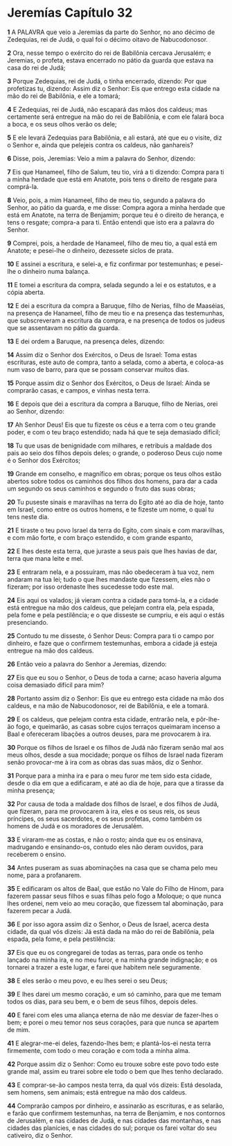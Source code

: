 # Jeremías Capítulo 32

**1** 	A PALAVRA que veio a Jeremias da parte do Senhor, no ano décimo de Zedequias, rei de Judá, o qual foi o décimo oitavo de Nabucodonosor.

**2** 	Ora, nesse tempo o exército do rei de Babilônia cercava Jerusalém; e Jeremias, o profeta, estava encerrado no pátio da guarda que estava na casa do rei de Judá;

**3** 	Porque Zedequias, rei de Judá, o tinha encerrado, dizendo: Por que profetizas tu, dizendo: Assim diz o Senhor: Eis que entrego esta cidade na mão do rei de Babilônia, e ele a tomará;

**4** 	E Zedequias, rei de Judá, não escapará das mãos dos caldeus; mas certamente será entregue na mão do rei de Babilônia, e com ele falará boca a boca, e os seus olhos verão os dele;

**5** 	E ele levará Zedequias para Babilônia, e ali estará, até que eu o visite, diz o Senhor e, ainda que pelejeis contra os caldeus, não ganhareis?

**6** 	Disse, pois, Jeremias: Veio a mim a palavra do Senhor, dizendo:

**7** 	Eis que Hanameel, filho de Salum, teu tio, virá a ti dizendo: Compra para ti a minha herdade que está em Anatote, pois tens o direito de resgate para comprá-la.

**8** 	Veio, pois, a mim Hanameel, filho de meu tio, segundo a palavra do Senhor, ao pátio da guarda, e me disse: Compra agora a minha herdade que está em Anatote, na terra de Benjamim; porque teu é o direito de herança, e tens o resgate; compra-a para ti. Então entendi que isto era a palavra do Senhor.

**9** 	Comprei, pois, a herdade de Hanameel, filho de meu tio, a qual está em Anatote; e pesei-lhe o dinheiro, dezessete siclos de prata.

**10** 	E assinei a escritura, e selei-a, e fiz confirmar por testemunhas; e pesei-lhe o dinheiro numa balança.

**11** 	E tomei a escritura da compra, selada segundo a lei e os estatutos, e a cópia aberta.

**12** 	E dei a escritura da compra a Baruque, filho de Nerias, filho de Maaséias, na presença de Hanameel, filho de meu tio e na presença das testemunhas, que subscreveram a escritura da compra, e na presença de todos os judeus que se assentavam no pátio da guarda.

**13** 	E dei ordem a Baruque, na presença deles, dizendo:

**14** 	Assim diz o Senhor dos Exércitos, o Deus de Israel: Toma estas escrituras, este auto de compra, tanto a selada, como a aberta, e coloca-as num vaso de barro, para que se possam conservar muitos dias.

**15** 	Porque assim diz o Senhor dos Exércitos, o Deus de Israel: Ainda se comprarão casas, e campos, e vinhas nesta terra.

**16** 	E depois que dei a escritura da compra a Baruque, filho de Nerias, orei ao Senhor, dizendo:

**17** 	Ah Senhor Deus! Eis que tu fizeste os céus e a terra com o teu grande poder, e com o teu braço estendido; nada há que te seja demasiado difícil;

**18** 	Tu que usas de benignidade com milhares, e retribuis a maldade dos pais ao seio dos filhos depois deles; o grande, o poderoso Deus cujo nome é o Senhor dos Exércitos;

**19** 	Grande em conselho, e magnífico em obras; porque os teus olhos estão abertos sobre todos os caminhos dos filhos dos homens, para dar a cada um segundo os seus caminhos e segundo o fruto das suas obras;

**20** 	Tu puseste sinais e maravilhas na terra do Egito até ao dia de hoje, tanto em Israel, como entre os outros homens, e te fizeste um nome, o qual tu tens neste dia.

**21** 	E tiraste o teu povo Israel da terra do Egito, com sinais e com maravilhas, e com mão forte, e com braço estendido, e com grande espanto,

**22** 	E lhes deste esta terra, que juraste a seus pais que lhes havias de dar, terra que mana leite e mel.

**23** 	E entraram nela, e a possuíram, mas não obedeceram à tua voz, nem andaram na tua lei; tudo o que lhes mandaste que fizessem, eles não o fizeram; por isso ordenaste lhes sucedesse todo este mal.

**24** 	Eis aqui os valados; já vieram contra a cidade para tomá-la, e a cidade está entregue na mão dos caldeus, que pelejam contra ela, pela espada, pela fome e pela pestilência; e o que disseste se cumpriu, e eis aqui o estás presenciando.

**25** 	Contudo tu me disseste, ó Senhor Deus: Compra para ti o campo por dinheiro, e faze que o confirmem testemunhas, embora a cidade já esteja entregue na mão dos caldeus.

**26** 	Então veio a palavra do Senhor a Jeremias, dizendo:

**27** 	Eis que eu sou o Senhor, o Deus de toda a carne; acaso haveria alguma coisa demasiado difícil para mim?

**28** 	Portanto assim diz o Senhor: Eis que eu entrego esta cidade na mão dos caldeus, e na mão de Nabucodonosor, rei de Babilônia, e ele a tomará.

**29** 	E os caldeus, que pelejam contra esta cidade, entrarão nela, e pôr-lhe-ão fogo, e queimarão, as casas sobre cujos terraços queimaram incenso a Baal e ofereceram libações a outros deuses, para me provocarem à ira.

**30** 	Porque os filhos de Israel e os filhos de Judá não fizeram senão mal aos meus olhos, desde a sua mocidade; porque os filhos de Israel nada fizeram senão provocar-me à ira com as obras das suas mãos, diz o Senhor.

**31** 	Porque para a minha ira e para o meu furor me tem sido esta cidade, desde o dia em que a edificaram, e até ao dia de hoje, para que a tirasse da minha presença;

**32** 	Por causa de toda a maldade dos filhos de Israel, e dos filhos de Judá, que fizeram, para me provocarem à ira, eles e os seus reis, os seus príncipes, os seus sacerdotes, e os seus profetas, como também os homens de Judá e os moradores de Jerusalém.

**33** 	E viraram-me as costas, e não o rosto; ainda que eu os ensinava, madrugando e ensinando-os, contudo eles não deram ouvidos, para receberem o ensino.

**34** 	Antes puseram as suas abominações na casa que se chama pelo meu nome, para a profanarem.

**35** 	E edificaram os altos de Baal, que estão no Vale do Filho de Hinom, para fazerem passar seus filhos e suas filhas pelo fogo a Moloque; o que nunca lhes ordenei, nem veio ao meu coração, que fizessem tal abominação, para fazerem pecar a Judá.

**36** 	E por isso agora assim diz o Senhor, o Deus de Israel, acerca desta cidade, da qual vós dizeis: Já está dada na mão do rei de Babilônia, pela espada, pela fome, e pela pestilência:

**37** 	Eis que eu os congregarei de todas as terras, para onde os tenho lançado na minha ira, e no meu furor, e na minha grande indignação; e os tornarei a trazer a este lugar, e farei que habitem nele seguramente.

**38** 	E eles serão o meu povo, e eu lhes serei o seu Deus;

**39** 	E lhes darei um mesmo coração, e um só caminho, para que me temam todos os dias, para seu bem, e o bem de seus filhos, depois deles.

**40** 	E farei com eles uma aliança eterna de não me desviar de fazer-lhes o bem; e porei o meu temor nos seus corações, para que nunca se apartem de mim.

**41** 	E alegrar-me-ei deles, fazendo-lhes bem; e plantá-los-ei nesta terra firmemente, com todo o meu coração e com toda a minha alma.

**42** 	Porque assim diz o Senhor: Como eu trouxe sobre este povo todo este grande mal, assim eu trarei sobre ele todo o bem que lhes tenho declarado.

**43** 	E comprar-se-ão campos nesta terra, da qual vós dizeis: Está desolada, sem homens, sem animais; está entregue na mão dos caldeus.

**44** 	Comprarão campos por dinheiro, e assinarão as escrituras, e as selarão, e farão que confirmem testemunhas, na terra de Benjamim, e nos contornos de Jerusalém, e nas cidades de Judá, e nas cidades das montanhas, e nas cidades das planícies, e nas cidades do sul; porque os farei voltar do seu cativeiro, diz o Senhor.

